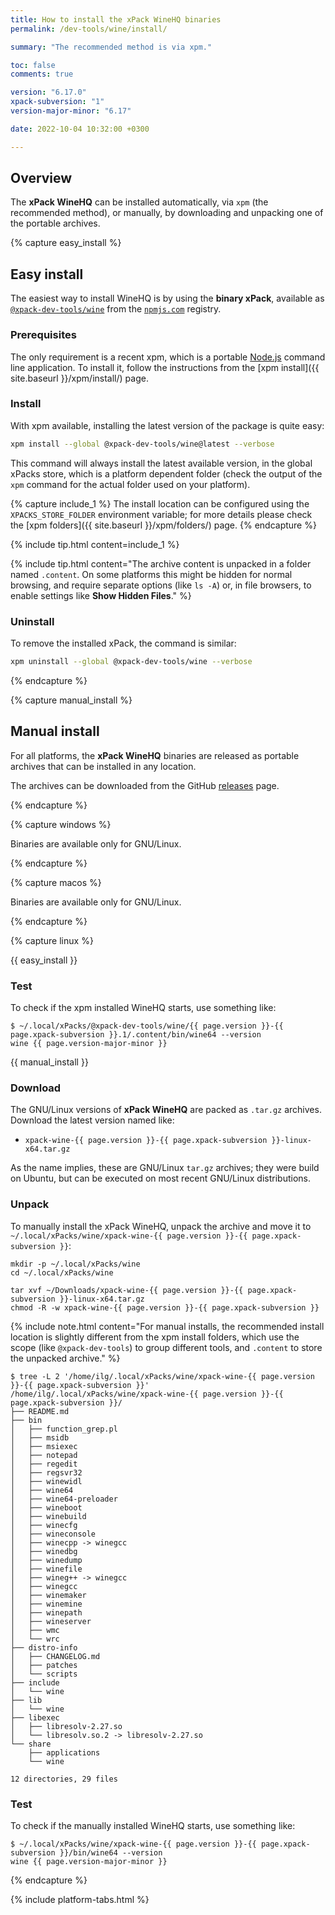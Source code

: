 ```yaml
---
title: How to install the xPack WineHQ binaries
permalink: /dev-tools/wine/install/

summary: "The recommended method is via xpm."

toc: false
comments: true

version: "6.17.0"
xpack-subversion: "1"
version-major-minor: "6.17"

date: 2022-10-04 10:32:00 +0300

---
```


## Overview

The **xPack WineHQ** can be installed automatically, via `xpm` (the
recommended method), or manually, by downloading and unpacking one of the
portable archives.

{% capture easy_install %}

## Easy install

The easiest way to install WineHQ is by using the **binary xPack**, available as
[`@xpack-dev-tools/wine`](https://www.npmjs.com/package/@xpack-dev-tools/wine)
from the [`npmjs.com`](https://www.npmjs.com) registry.

### Prerequisites

The only requirement is a recent
xpm, which is a portable
[Node.js](https://nodejs.org) command line application. To install it,
follow the instructions from the
[xpm install]({{ site.baseurl }}/xpm/install/) page.

### Install

With xpm available, installing
the latest version of the package is quite easy:

```sh
xpm install --global @xpack-dev-tools/wine@latest --verbose
```

This command will always install the latest available version,
in the global xPacks store, which is a platform dependent folder
(check the output of the `xpm` command for the actual folder used on
your platform).

{% capture include_1 %}
The install location can be configured using the
`XPACKS_STORE_FOLDER` environment variable; for more details please check the
[xpm folders]({{ site.baseurl }}/xpm/folders/) page.
{% endcapture %}

{% include tip.html content=include_1 %}

{% include tip.html content="The archive content is unpacked in a folder
named `.content`. On some platforms
this might be hidden for normal browsing, and require
separate options (like `ls -A`) or, in file browsers, to enable
settings like **Show Hidden Files**." %}

### Uninstall

To remove the installed xPack, the command is similar:

```sh
xpm uninstall --global @xpack-dev-tools/wine --verbose
```

{% endcapture %}

{% capture manual_install %}

## Manual install

For all platforms, the **xPack WineHQ** binaries are released as portable
archives that can be installed in any location.

The archives can be downloaded from the
GitHub [releases](https://github.com/xpack-dev-tools/wine-xpack/releases/)
page.

{% endcapture %}

{% capture windows %}

Binaries are available only for GNU/Linux.

{% endcapture %}

{% capture macos %}

Binaries are available only for GNU/Linux.

{% endcapture %}

{% capture linux %}

{{ easy_install }}

### Test

To check if the xpm installed WineHQ starts, use something like:

```console
$ ~/.local/xPacks/@xpack-dev-tools/wine/{{ page.version }}-{{ page.xpack-subversion }}.1/.content/bin/wine64 --version
wine {{ page.version-major-minor }}
```

{{ manual_install }}

### Download

The GNU/Linux versions of **xPack WineHQ**
are packed as `.tar.gz` archives.
Download the latest version named like:

- `xpack-wine-{{ page.version }}-{{ page.xpack-subversion }}-linux-x64.tar.gz`

As the name implies, these are GNU/Linux `tar.gz` archives; they were build on
Ubuntu, but can be executed on most recent GNU/Linux distributions.

### Unpack

To manually install the xPack WineHQ,
unpack the archive and move it to
`~/.local/xPacks/wine/xpack-wine-{{ page.version }}-{{ page.xpack-subversion }}`:

```console
mkdir -p ~/.local/xPacks/wine
cd ~/.local/xPacks/wine

tar xvf ~/Downloads/xpack-wine-{{ page.version }}-{{ page.xpack-subversion }}-linux-x64.tar.gz
chmod -R -w xpack-wine-{{ page.version }}-{{ page.xpack-subversion }}
```

{% include note.html content="For manual installs, the recommended
install location is slightly different from the xpm install folders,
which use the scope (like `@xpack-dev-tools`) to group different tools,
and `.content` to store the unpacked archive." %}

```console
$ tree -L 2 '/home/ilg/.local/xPacks/wine/xpack-wine-{{ page.version }}-{{ page.xpack-subversion }}'
/home/ilg/.local/xPacks/wine/xpack-wine-{{ page.version }}-{{ page.xpack-subversion }}/
├── README.md
├── bin
│   ├── function_grep.pl
│   ├── msidb
│   ├── msiexec
│   ├── notepad
│   ├── regedit
│   ├── regsvr32
│   ├── winewidl
│   ├── wine64
│   ├── wine64-preloader
│   ├── wineboot
│   ├── winebuild
│   ├── winecfg
│   ├── wineconsole
│   ├── winecpp -> winegcc
│   ├── winedbg
│   ├── winedump
│   ├── winefile
│   ├── wineg++ -> winegcc
│   ├── winegcc
│   ├── winemaker
│   ├── winemine
│   ├── winepath
│   ├── wineserver
│   ├── wmc
│   └── wrc
├── distro-info
│   ├── CHANGELOG.md
│   ├── patches
│   └── scripts
├── include
│   └── wine
├── lib
│   └── wine
├── libexec
│   ├── libresolv-2.27.so
│   └── libresolv.so.2 -> libresolv-2.27.so
└── share
    ├── applications
    └── wine

12 directories, 29 files
```

### Test

To check if the manually installed WineHQ starts, use something like:

```console
$ ~/.local/xPacks/wine/xpack-wine-{{ page.version }}-{{ page.xpack-subversion }}/bin/wine64 --version
wine {{ page.version-major-minor }}
```

{% endcapture %}

{% include platform-tabs.html %}
